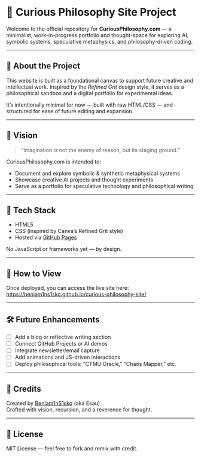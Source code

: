 
# 🌌 Curious Philosophy Site Project

Welcome to the official repository for **CuriousPhilosophy.com** — a minimalist, work-in-progress portfolio and thought-space for exploring AI, symbolic systems, speculative metaphysics, and philosophy-driven coding.

---

## 📖 About the Project

This website is built as a foundational canvas to support future creative and intellectual work. Inspired by the *Refined Grit* design style, it serves as a philosophical sandbox and a digital portfolio for experimental ideas.

It’s intentionally minimal for now — built with raw HTML/CSS — and structured for ease of future editing and expansion.

---

## 🎯 Vision

> “Imagination is not the enemy of reason, but its staging ground.”

CuriousPhilosophy.com is intended to:

- Document and explore symbolic & synthetic metaphysical systems
- Showcase creative AI projects and thought experiments
- Serve as a portfolio for speculative technology and philosophical writing

---

## 🔧 Tech Stack

- HTML5
- CSS (inspired by Canva’s Refined Grit style)
- Hosted via [GitHub Pages](https://pages.github.com)

No JavaScript or frameworks yet — by design.

---

## 🚀 How to View

Once deployed, you can access the live site here:
https://benjam1ns1sko.github.io/curious-philosophy-site/


---

## 🛠️ Future Enhancements

- [ ] Add a blog or reflective writing section  
- [ ] Connect GitHub Projects or AI demos  
- [ ] Integrate newsletter/email capture  
- [ ] Add animations and JS-driven interactions  
- [ ] Deploy philosophical tools: “CTMU Oracle,” “Chaos Mapper,” etc.

---

## 🧠 Credits

Created by [Benjam1nS1sko](https://github.com/Benjam1nS1sko) (aka Esau)  
Crafted with vision, recursion, and a reverence for thought.

---

## 📄 License

MIT License — feel free to fork and remix with credit.


